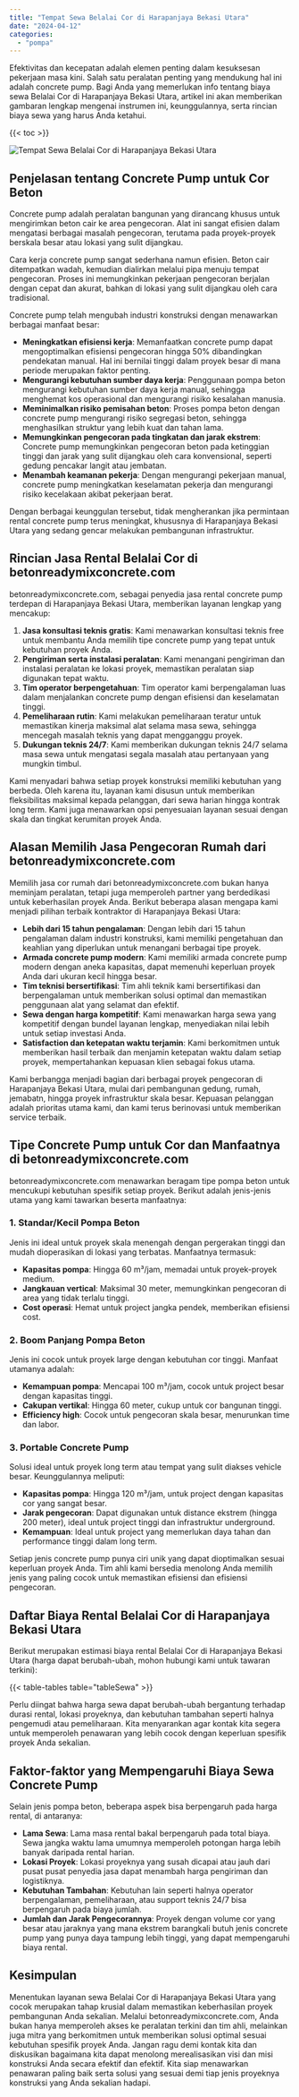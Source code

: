 ```yaml
---
title: "Tempat Sewa Belalai Cor di Harapanjaya Bekasi Utara"
date: "2024-04-12"
categories: 
  - "pompa"
---
```


Efektivitas dan kecepatan adalah elemen penting dalam kesuksesan pekerjaan masa kini. Salah satu peralatan penting yang mendukung hal ini adalah concrete pump. Bagi Anda yang memerlukan info tentang biaya sewa Belalai Cor di Harapanjaya Bekasi Utara, artikel ini akan memberikan gambaran lengkap mengenai instrumen ini, keunggulannya, serta rincian biaya sewa yang harus Anda ketahui.

{{< toc >}}

![Tempat Sewa Belalai Cor di Harapanjaya Bekasi Utara](https://betoncor8.github.io/pump/concrete-pump%20(15).png)

## Penjelasan tentang Concrete Pump untuk Cor Beton

Concrete pump adalah peralatan bangunan yang dirancang khusus untuk mengirimkan beton cair ke area pengecoran. Alat ini sangat efisien dalam mengatasi berbagai masalah pengecoran, terutama pada proyek-proyek berskala besar atau lokasi yang sulit dijangkau.

Cara kerja concrete pump sangat sederhana namun efisien. Beton cair ditempatkan wadah, kemudian dialirkan melalui pipa menuju tempat pengecoran. Proses ini memungkinkan pekerjaan pengecoran berjalan dengan cepat dan akurat, bahkan di lokasi yang sulit dijangkau oleh cara tradisional.

Concrete pump telah mengubah industri konstruksi dengan menawarkan berbagai manfaat besar:

- **Meningkatkan efisiensi kerja**: Memanfaatkan concrete pump dapat mengoptimalkan efisiensi pengecoran hingga 50% dibandingkan pendekatan manual. Hal ini bernilai tinggi dalam proyek besar di mana periode merupakan faktor penting.
- **Mengurangi kebutuhan sumber daya kerja**: Penggunaan pompa beton mengurangi kebutuhan sumber daya kerja manual, sehingga menghemat kos operasional dan mengurangi risiko kesalahan manusia.
- **Meminimalkan risiko pemisahan beton**: Proses pompa beton dengan concrete pump mengurangi risiko segregasi beton, sehingga menghasilkan struktur yang lebih kuat dan tahan lama.
- **Memungkinkan pengecoran pada tingkatan dan jarak ekstrem**: Concrete pump memungkinkan pengecoran beton pada ketinggian tinggi dan jarak yang sulit dijangkau oleh cara konvensional, seperti gedung pencakar langit atau jembatan.
- **Menambah keamanan pekerja**: Dengan mengurangi pekerjaan manual, concrete pump meningkatkan keselamatan pekerja dan mengurangi risiko kecelakaan akibat pekerjaan berat.

Dengan berbagai keunggulan tersebut, tidak mengherankan jika permintaan rental concrete pump terus meningkat, khususnya di Harapanjaya Bekasi Utara yang sedang gencar melakukan pembangunan infrastruktur.

## Rincian Jasa Rental Belalai Cor di betonreadymixconcrete.com

betonreadymixconcrete.com, sebagai penyedia jasa rental concrete pump terdepan di Harapanjaya Bekasi Utara, memberikan layanan lengkap yang mencakup:

1. **Jasa konsultasi teknis gratis**: Kami menawarkan konsultasi teknis free untuk membantu Anda memilih tipe concrete pump yang tepat untuk kebutuhan proyek Anda.
2. **Pengiriman serta instalasi peralatan**: Kami menangani pengiriman dan instalasi peralatan ke lokasi proyek, memastikan peralatan siap digunakan tepat waktu.
3. **Tim operator berpengetahuan**: Tim operator kami berpengalaman luas dalam menjalankan concrete pump dengan efisiensi dan keselamatan tinggi.
4. **Pemeliharaan rutin**: Kami melakukan pemeliharaan teratur untuk memastikan kinerja maksimal alat selama masa sewa, sehingga mencegah masalah teknis yang dapat mengganggu proyek.
5. **Dukungan teknis 24/7**: Kami memberikan dukungan teknis 24/7 selama masa sewa untuk mengatasi segala masalah atau pertanyaan yang mungkin timbul.

Kami menyadari bahwa setiap proyek konstruksi memiliki kebutuhan yang berbeda. Oleh karena itu, layanan kami disusun untuk memberikan fleksibilitas maksimal kepada pelanggan, dari sewa harian hingga kontrak long term. Kami juga menawarkan opsi penyesuaian layanan sesuai dengan skala dan tingkat kerumitan proyek Anda.

## Alasan Memilih Jasa Pengecoran Rumah dari betonreadymixconcrete.com

Memilih jasa cor rumah dari betonreadymixconcrete.com bukan hanya meminjam peralatan, tetapi juga memperoleh partner yang berdedikasi untuk keberhasilan proyek Anda. Berikut beberapa alasan mengapa kami menjadi pilihan terbaik kontraktor di Harapanjaya Bekasi Utara:

- **Lebih dari 15 tahun pengalaman**: Dengan lebih dari 15 tahun pengalaman dalam industri konstruksi, kami memiliki pengetahuan dan keahlian yang diperlukan untuk menangani berbagai tipe proyek.
- **Armada concrete pump modern**: Kami memiliki armada concrete pump modern dengan aneka kapasitas, dapat memenuhi keperluan proyek Anda dari ukuran kecil hingga besar.
- **Tim teknisi bersertifikasi**: Tim ahli teknik kami bersertifikasi dan berpengalaman untuk memberikan solusi optimal dan memastikan penggunaan alat yang selamat dan efektif.
- **Sewa dengan harga kompetitif**: Kami menawarkan harga sewa yang kompetitif dengan bundel layanan lengkap, menyediakan nilai lebih untuk setiap investasi Anda.
- **Satisfaction dan ketepatan waktu terjamin**: Kami berkomitmen untuk memberikan hasil terbaik dan menjamin ketepatan waktu dalam setiap proyek, mempertahankan kepuasan klien sebagai fokus utama.

Kami berbangga menjadi bagian dari berbagai proyek pengecoran di Harapanjaya Bekasi Utara, mulai dari pembangunan gedung, rumah, jemabatn, hingga proyek infrastruktur skala besar. Kepuasan pelanggan adalah prioritas utama kami, dan kami terus berinovasi untuk memberikan service terbaik.

## Tipe Concrete Pump untuk Cor dan Manfaatnya di betonreadymixconcrete.com

betonreadymixconcrete.com menawarkan beragam tipe pompa beton untuk mencukupi kebutuhan spesifik setiap proyek. Berikut adalah jenis-jenis utama yang kami tawarkan beserta manfaatnya:

### 1\. Standar/Kecil Pompa Beton

Jenis ini ideal untuk proyek skala menengah dengan pergerakan tinggi dan mudah dioperasikan di lokasi yang terbatas. Manfaatnya termasuk:

- **Kapasitas pompa**: Hingga 60 m³/jam, memadai untuk proyek-proyek medium.
- **Jangkauan vertical**: Maksimal 30 meter, memungkinkan pengecoran di area yang tidak terlalu tinggi.
- **Cost operasi**: Hemat untuk project jangka pendek, memberikan efisiensi cost.

### 2\. Boom Panjang Pompa Beton

Jenis ini cocok untuk proyek large dengan kebutuhan cor tinggi. Manfaat utamanya adalah:

- **Kemampuan pompa**: Mencapai 100 m³/jam, cocok untuk project besar dengan kapasitas tinggi.
- **Cakupan vertikal**: Hingga 60 meter, cukup untuk cor bangunan tinggi.
- **Efficiency high**: Cocok untuk pengecoran skala besar, menurunkan time dan labor.

### 3\. Portable Concrete Pump

Solusi ideal untuk proyek long term atau tempat yang sulit diakses vehicle besar. Keunggulannya meliputi:

- **Kapasitas pompa**: Hingga 120 m³/jam, untuk project dengan kapasitas cor yang sangat besar.
- **Jarak pengecoran**: Dapat digunakan untuk distance ekstrem (hingga 200 meter), ideal untuk project tinggi dan infrastruktur underground.
- **Kemampuan**: Ideal untuk project yang memerlukan daya tahan dan performance tinggi dalam long term.

Setiap jenis concrete pump punya ciri unik yang dapat dioptimalkan sesuai keperluan proyek Anda. Tim ahli kami bersedia menolong Anda memilih jenis yang paling cocok untuk memastikan efisiensi dan efisiensi pengecoran.

## Daftar Biaya Rental Belalai Cor di Harapanjaya Bekasi Utara

Berikut merupakan estimasi biaya rental Belalai Cor di Harapanjaya Bekasi Utara (harga dapat berubah-ubah, mohon hubungi kami untuk tawaran terkini):

{{< table-tables table="tableSewa" >}}

Perlu diingat bahwa harga sewa dapat berubah-ubah bergantung terhadap durasi rental, lokasi proyeknya, dan kebutuhan tambahan seperti halnya pengemudi atau pemeliharaan. Kita menyarankan agar kontak kita segera untuk memperoleh penawaran yang lebih cocok dengan keperluan spesifik proyek Anda sekalian.

## Faktor-faktor yang Mempengaruhi Biaya Sewa Concrete Pump

Selain jenis pompa beton, beberapa aspek bisa berpengaruh pada harga rental, di antaranya:

- **Lama Sewa**: Lama masa rental bakal berpengaruh pada total biaya. Sewa jangka waktu lama umumnya memperoleh potongan harga lebih banyak daripada rental harian.
- **Lokasi Proyek**: Lokasi proyeknya yang susah dicapai atau jauh dari pusat pusat penyedia jasa dapat menambah harga pengiriman dan logistiknya.
- **Kebutuhan Tambahan**: Kebutuhan lain seperti halnya operator berpengalaman, pemeliharaan, atau support teknis 24/7 bisa berpengaruh pada biaya jumlah.
- **Jumlah dan Jarak Pengecorannya**: Proyek dengan volume cor yang besar atau jaraknya yang mana ekstrem barangkali butuh jenis concrete pump yang punya daya tampung lebih tinggi, yang dapat mempengaruhi biaya rental.

## Kesimpulan

Menentukan layanan sewa Belalai Cor di Harapanjaya Bekasi Utara yang cocok merupakan tahap krusial dalam memastikan keberhasilan proyek pembangunan Anda sekalian. Melalui betonreadymixconcrete.com, Anda bukan hanya memperoleh akses ke peralatan terkini dan tim ahli, melainkan juga mitra yang berkomitmen untuk memberikan solusi optimal sesuai kebutuhan spesifik proyek Anda. Jangan ragu demi kontak kita dan diskusikan bagaimana kita dapat menolong merealisasikan visi dan misi konstruksi Anda secara efektif dan efektif. Kita siap menawarkan penawaran paling baik serta solusi yang sesuai demi tiap jenis proyeknya konstruksi yang Anda sekalian hadapi.
